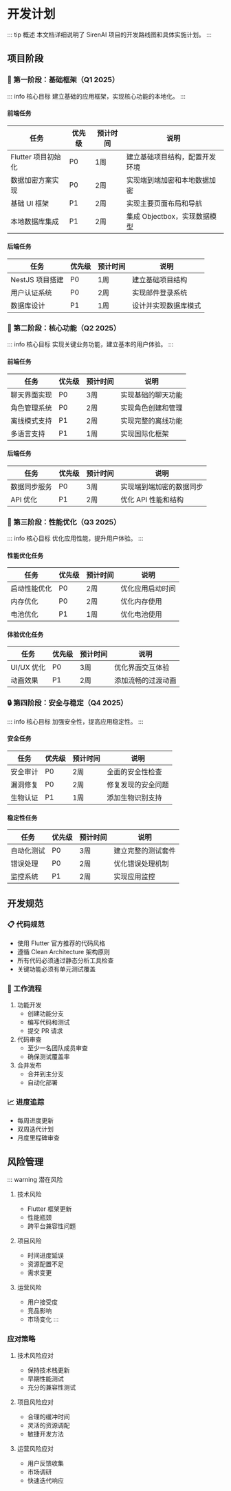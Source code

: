 # 开发计划

::: tip 概述
本文档详细说明了 SirenAI 项目的开发路线图和具体实施计划。
:::

## 项目阶段

### 📱 第一阶段：基础框架（Q1 2025）

::: info 核心目标
建立基础的应用框架，实现核心功能的本地化。
:::

#### 前端任务
| 任务 | 优先级 | 预计时间 | 说明 |
|------|--------|----------|------|
| Flutter 项目初始化 | P0 | 1周 | 建立基础项目结构，配置开发环境 |
| 数据加密方案实现 | P0 | 2周 | 实现端到端加密和本地数据加密 |
| 基础 UI 框架 | P1 | 2周 | 实现主要页面布局和导航 |
| 本地数据库集成 | P1 | 2周 | 集成 Objectbox，实现数据模型 |

#### 后端任务
| 任务 | 优先级 | 预计时间 | 说明 |
|------|--------|----------|------|
| NestJS 项目搭建 | P0 | 1周 | 建立基础项目结构 |
| 用户认证系统 | P0 | 2周 | 实现邮件登录系统 |
| 数据库设计 | P1 | 1周 | 设计并实现数据库模式 |

### 💫 第二阶段：核心功能（Q2 2025）

::: info 核心目标
实现关键业务功能，建立基本的用户体验。
:::

#### 前端任务
| 任务 | 优先级 | 预计时间 | 说明 |
|------|--------|----------|------|
| 聊天界面实现 | P0 | 3周 | 实现基础的聊天功能 |
| 角色管理系统 | P0 | 2周 | 实现角色创建和管理 |
| 离线模式支持 | P1 | 2周 | 实现完整的离线功能 |
| 多语言支持 | P1 | 1周 | 实现国际化框架 |

#### 后端任务
| 任务 | 优先级 | 预计时间 | 说明 |
|------|--------|----------|------|
| 数据同步服务 | P0 | 3周 | 实现端到端加密的数据同步 |
| API 优化 | P1 | 2周 | 优化 API 性能和结构 |

### 🚀 第三阶段：性能优化（Q3 2025）

::: info 核心目标
优化应用性能，提升用户体验。
:::

#### 性能优化任务
| 任务 | 优先级 | 预计时间 | 说明 |
|------|--------|----------|------|
| 启动性能优化 | P0 | 2周 | 优化应用启动时间 |
| 内存优化 | P0 | 2周 | 优化内存使用 |
| 电池优化 | P1 | 1周 | 优化电池使用 |

#### 体验优化任务
| 任务 | 优先级 | 预计时间 | 说明 |
|------|--------|----------|------|
| UI/UX 优化 | P0 | 3周 | 优化界面交互体验 |
| 动画效果 | P1 | 2周 | 添加流畅的过渡动画 |

### 🔒 第四阶段：安全与稳定（Q4 2025）

::: info 核心目标
加强安全性，提高应用稳定性。
:::

#### 安全任务
| 任务 | 优先级 | 预计时间 | 说明 |
|------|--------|----------|------|
| 安全审计 | P0 | 2周 | 全面的安全性检查 |
| 漏洞修复 | P0 | 2周 | 修复发现的安全问题 |
| 生物认证 | P1 | 1周 | 添加生物识别支持 |

#### 稳定性任务
| 任务 | 优先级 | 预计时间 | 说明 |
|------|--------|----------|------|
| 自动化测试 | P0 | 3周 | 建立完整的测试套件 |
| 错误处理 | P0 | 2周 | 优化错误处理机制 |
| 监控系统 | P1 | 2周 | 实现应用监控 |

## 开发规范

### 📋 代码规范
- 使用 Flutter 官方推荐的代码风格
- 遵循 Clean Architecture 架构原则
- 所有代码必须通过静态分析工具检查
- 关键功能必须有单元测试覆盖

### 🔄 工作流程
1. 功能开发
   - 创建功能分支
   - 编写代码和测试
   - 提交 PR 请求
2. 代码审查
   - 至少一名团队成员审查
   - 确保测试覆盖率
3. 合并发布
   - 合并到主分支
   - 自动化部署

### 📈 进度追踪
- 每周进度更新
- 双周迭代计划
- 月度里程碑审查

## 风险管理

::: warning 潜在风险
1. 技术风险
   - Flutter 框架更新
   - 性能瓶颈
   - 跨平台兼容性问题

2. 项目风险
   - 时间进度延误
   - 资源配置不足
   - 需求变更

3. 运营风险
   - 用户接受度
   - 竞品影响
   - 市场变化
:::

### 应对策略
1. 技术风险应对
   - 保持技术栈更新
   - 早期性能测试
   - 充分的兼容性测试

2. 项目风险应对
   - 合理的缓冲时间
   - 灵活的资源调配
   - 敏捷开发方法

3. 运营风险应对
   - 用户反馈收集
   - 市场调研
   - 快速迭代响应
